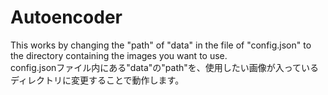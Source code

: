 ﻿# Autoencoder
This works by changing the "path" of "data" in the file of "config.json" to the directory containing the images you want to use.  
config.jsonファイル内にある"data"の"path"を、使用したい画像が入っているディレクトリに変更することで動作します。
